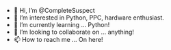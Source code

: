 - 👋 Hi, I’m @CompleteSuspect
- 👀 I’m interested in Python, PPC, hardware enthusiast.
- 🌱 I’m currently learning ... Python!
- 💞️ I’m looking to collaborate on ... anything!
- 📫 How to reach me ... On here!

<!---
CompleteSuspect/CompleteSuspect is a ✨ special ✨ repository because its `README.md` (this file) appears on your GitHub profile.
You can click the Preview link to take a look at your changes.
--->
